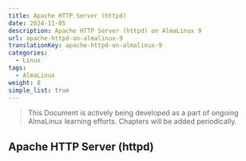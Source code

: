 ```yaml
---
title: Apache HTTP Server (httpd)
date: 2024-11-05
description: Apache HTTP Server (httpd) on AlmaLinux 9
url: apache-httpd-on-almalinux-9
translationKey: apache-httpd-on-almalinux-9
categories:
  - Linux
tags:
  - AlmaLinux
weight: 8
simple_list: true
---
```


> This Document is actively being developed as a part of ongoing AlmaLinux learning efforts. Chapters will be added periodically.

## Apache HTTP Server (httpd)
